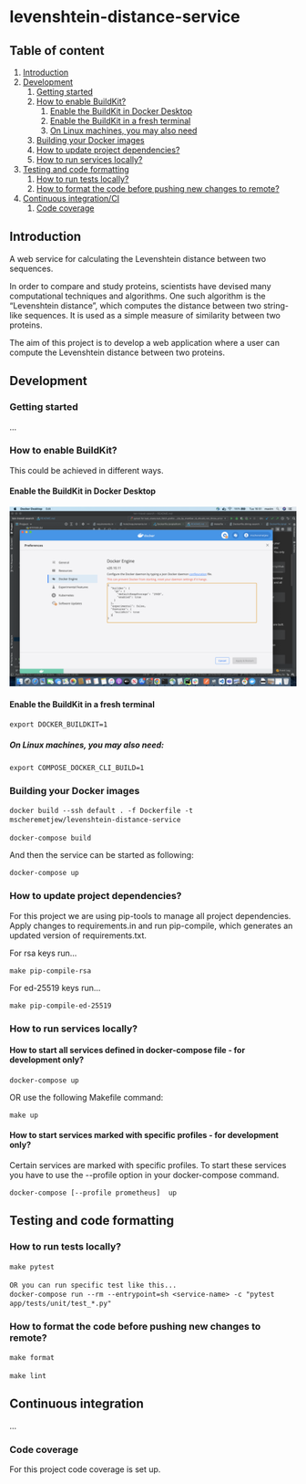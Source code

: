 # levenshtein-distance-service 

## Table of content
1. [Introduction](#introduction)
2. [Development](#development)
    1. [Getting started](#getting-started)
    2. [How to enable BuildKit?](#how-to-enable-buildkit)   
       1. [Enable the BuildKit in Docker Desktop](#enable-the-buildkit-in-docker-desktop)
       2. [Enable the BuildKit in a fresh terminal](#enable-the-buildkit-in-a-fresh-terminal)
       3. [On Linux machines, you may also need](#on-linux-machines-you-may-also-need)
    3. [Building your Docker images](#building-your-docker-images)
    4. [How to update project dependencies?](#how-to-update-project-dependencies)
    5. [How to run services locally?](#how-to-run-services-locally)
3. [Testing and code formatting](#testing-and-code-formatting)
    1. [How to run tests locally?](#how-to-run-tests-locally)
    2. [How to format the code before pushing new changes to remote?](#how-to-format-the-code-before-pushing-new-changes-to-remote)
4. [Continuous integration/CI](#continuous-integration)
    1. [Code coverage](#code-coverage)


## Introduction

A web service for calculating the Levenshtein distance between two sequences.

In order to compare and study proteins, scientists have devised many computational techniques and
algorithms. One such algorithm is the “Levenshtein distance”, which computes the distance between
two string-like sequences. It is used as a simple measure of similarity between two proteins.

The aim of this project is to develop a web application where a user can compute the Levenshtein distance between
two proteins.

## Development

### Getting started

...

### How to enable BuildKit?

This could be achieved in different ways.

#### Enable the BuildKit in Docker Desktop

![image info](docs/screenshot_docker_desktop_enable_buildkit.png)

#### Enable the BuildKit in a fresh terminal

```
export DOCKER_BUILDKIT=1
```

##### On Linux machines, you may also need:
```
export COMPOSE_DOCKER_CLI_BUILD=1
```

### Building your Docker images

```shell
docker build --ssh default . -f Dockerfile -t mscheremetjew/levenshtein-distance-service

docker-compose build
```

And then the service can be started as following:

```shell
docker-compose up
```

### How to update project dependencies?

For this project we are using pip-tools to manage all project dependencies. Apply changes to
requirements.in and run pip-compile, which generates an updated version of requirements.txt.

For rsa keys run...
```console
make pip-compile-rsa
```

For ed-25519 keys run...
```console
make pip-compile-ed-25519
```

### How to run services locally?

#### How to start all services defined in docker-compose file - for development only?

```shell
docker-compose up
```

OR use the following Makefile command:
```shell
make up
```

#### How to start services marked with specific profiles - for development only?

Certain services are marked with specific profiles. To start these services
you have to use the --profile option in your docker-compose command.

```shell
docker-compose [--profile prometheus]  up
```

## Testing and code formatting

### How to run tests locally?

```console
make pytest

OR you can run specific test like this...
docker-compose run --rm --entrypoint=sh <service-name> -c "pytest app/tests/unit/test_*.py"
```

### How to format the code before pushing new changes to remote?

```console
make format

make lint
```

## Continuous integration

...

### Code coverage

For this project code coverage is set up.
